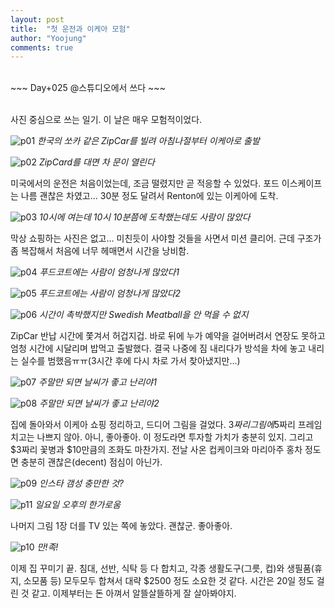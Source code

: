 ```yaml
---
layout: post
title:  "첫 운전과 이케아 모험"
author: "Yoojung"
comments: true
---
```

<br>
~~~
Day+025 @스튜디오에서 쓰다
~~~
<br>
<br>


사진 중심으로 쓰는 일기. 이 날은 매우 모험적이었다. 

![p01]({{site.url}}/assets/2018-03-18-p01.JPG)
_한국의 쏘카 같은 ZipCar를 빌려 아침나절부터 이케아로 출발_
<br>

![p02]({{site.url}}/assets/2018-03-18-p02.JPG)
_ZipCard를 대면 차 문이 열린다_
<br>

미국에서의 운전은 처음이었는데, 조금 떨렸지만 곧 적응할 수 있었다. 포드 이스케이프는 나름 괜찮은 차였고... 30분 정도 달려서 Renton에 있는 이케아에 도착.

![p03]({{site.url}}/assets/2018-03-18-p03.JPG)
_10시에 여는데 10시 10분쯤에 도착했는데도 사람이 많았다_
<br>

막상 쇼핑하는 사진은 없고... 미친듯이 사야할 것들을 사면서 미션 클리어. 근데 구조가 좀 복잡해서 처음에 너무 헤매면서 시간을 낭비함. 

![p04]({{site.url}}/assets/2018-03-18-p04.JPG)
_푸드코트에는 사람이 엄청나게 많았다1_
<br>

![p05]({{site.url}}/assets/2018-03-18-p05.JPG)
_푸드코트에는 사람이 엄청나게 많았다2_
<br>

![p06]({{site.url}}/assets/2018-03-18-p06.JPG)
_시간이 촉박했지만 Swedish Meatball을 안 먹을 수 없지_
<br>

ZipCar 반납 시간에 쫓겨서 허겁지겁. 바로 뒤에 누가 예약을 걸어버려서 연장도 못하고 엄청 시간에 시달리며 밥먹고 출발했다. 결국 나중에 짐 내리다가 방석을 차에 놓고 내리는 실수를 범했음ㅠㅠ(3시간 후에 다시 차로 가서 찾아냈지만...)

![p07]({{site.url}}/assets/2018-03-18-p07.JPG)
_주말만 되면 날씨가 좋고 난리야1_
<br>

![p08]({{site.url}}/assets/2018-03-18-p08.JPG)
_주말만 되면 날씨가 좋고 난리야2_
<br>

집에 돌아와서 이케아 쇼핑 정리하고, 드디어 그림을 걸었다. $3짜리 그림에 5$짜리 프레임 치고는 나쁘지 않아. 아니, 좋아좋아. 이 정도라면 투자할 가치가 충분히 있지. 그리고 $3짜리 꽃병과 $10만큼의 조화도 마찬가지. 전날 사온 컵케이크와 마리아주 홍차 정도면 충분히 괜찮은(decent) 점심이 아닌가. 

![p09]({{site.url}}/assets/2018-03-18-p09.JPG)
_인스타 갬성 충만한 것?_
<br>

![p11]({{site.url}}/assets/2018-03-18-p11.jpg)
_일요일 오후의 한가로움_
<br>

나머지 그림 1장 더를 TV 있는 쪽에 놓았다. 괜찮군. 좋아좋아.

![p10]({{site.url}}/assets/2018-03-18-p10.JPG)
_만!족!_
<br>

이제 집 꾸미기 끝. 침대, 선반, 식탁 등 다 합치고, 각종 생활도구(그릇, 컵)와 생필품(휴지, 소모품 등) 모두모두 합쳐서 대략 $2500 정도 소요한 것 같다. 시간은 20일 정도 걸린 것 같고. 이제부터는 돈 아껴서 알뜰살뜰하게 잘 살아봐야지.


